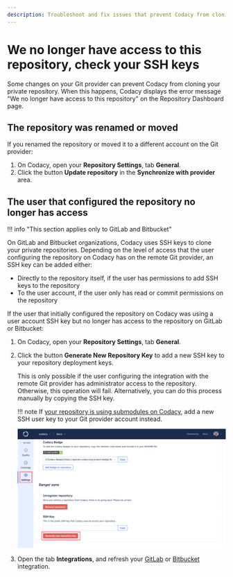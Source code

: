 ```yaml
---
description: Troubleshoot and fix issues that prevent Codacy from cloning your private repository, such as moving the repository or changing the permissions of the user that added the repository to Codacy.
---
```


# We no longer have access to this repository, check your SSH keys

Some changes on your Git provider can prevent Codacy from cloning your private repository. When this happens, Codacy displays the error message "We no longer have access to this repository" on the Repository Dashboard page.

## The repository was renamed or moved

If you renamed the repository or moved it to a different account on the Git provider:

1.  On Codacy, open your **Repository Settings**, tab **General**.
1.  Click the button **Update repository** in the **Synchronize with provider** area.

## The user that configured the repository no longer has access

!!! info "This section applies only to GitLab and Bitbucket"

On GitLab and Bitbucket organizations, Codacy uses SSH keys to clone your private repositories. Depending on the level of access that the user configuring the repository on Codacy has on the remote Git provider, an SSH key can be added either:

-   Directly to the repository itself, if the user has permissions to add SSH keys to the repository
-   To the user account, if the user only has read or commit permissions on the repository

If the user that initially configured the repository on Codacy was using a user account SSH key but no longer has access to the repository on GitLab or Bitbucket:

1.  On Codacy, open your **Repository Settings**, tab **General**.
1.  Click the button **Generate New Repository Key** to add a new SSH key to your repository deployment keys.

    This is only possible if the user configuring the integration with the remote Git provider has administrator access to the repository. Otherwise, this operation will fail. Alternatively, you can do this process manually by copying the SSH key.

    !!! note
        If [your repository is using submodules on Codacy](../../repositories-configure/using-submodules.md), add a new SSH user key to your Git provider account instead.

    ![Generate new key](images/we-no-longer-have-access-to-this-repository-new-key.png)

1.  Open the tab **Integrations**, and refresh your [GitLab](../../repositories-configure/integrations/gitlab-integration.md#refreshing) or [Bitbucket](../../repositories-configure/integrations/bitbucket-integration.md#refreshing) integration.

